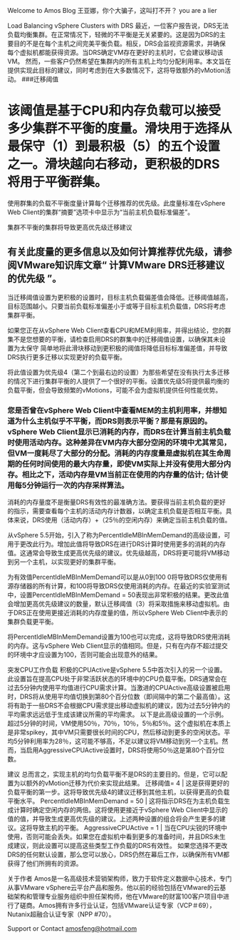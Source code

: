 Welcome to Amos Blog
王亚娜，你个大骗子，这叫打不开？ you are a lier

Load Balancing vSphere Clusters with DRS
最近，一位客户报告说，DRS无法负载均衡集群。在正常情况下，轻微的不平衡是无关紧要的。这是因为DRS的主要目的不是在每个主机之间完美平衡负载。相反，DRS会监视资源需求，并确保每个虚拟机都能获得资源。当DRS确定VM存在更好的主机时，它会建议移动该VM。
然而，一些客户仍然希望在集群内的所有主机上均匀分配利用率。本文旨在提供实现此目标的建议，同时考虑到在大多数情况下，这将导致额外的vMotion活动。
###迁移阈值
# 该阈值是基于CPU和内存负载可以接受多少集群不平衡的度量。滑块用于选择从最保守（1）到最积极（5）的五个设置之一。滑块越向右移动，更积极的DRS将用于平衡群集。

使用群集的负载不平衡度量计算每个迁移推荐的优先级。此度量标准在vSphere Web Client的集群“摘要”选项卡中显示为“当前主机负载标准偏差”。

集群不平衡的集群将导致更高优先级迁移建议
## 有关此度量的更多信息以及如何计算推荐优先级，请参阅VMware知识库文章“ 计算VMware DRS迁移建议的优先级 ”。

当迁移阈值设置为更积极的设置时，目标主机负载偏差值会降低。迁移阈值越高，目标范围越小。只要当前负载标准偏差小于或等于目标主机负载值，DRS将考虑集群平衡。

如果您正在从vSphere Web Client查看CPU和MEM利用率，并得出结论，您的群集不是您想要的平衡，请检查启用DRS的群集中的迁移阈值设置，以确保其未设置为太保守 简单地将此滑块移动到更积极的阈值将降低目标标准偏差值，并导致DRS执行更多迁移以实现更好的负载平衡。

将此值设置为优先级4（第二个到最右边的设置）为那些希望在没有执行太多迁移的情况下进行集群平衡的人提供了一个很好的平衡。设置优先级5将提供最均衡的负载平衡，但会导致频繁的vMotions，可能不会为虚拟机提供任何性能优势。
### 您是否曾在vSphere Web Client中查看MEM的主机利用率，并想知道为什么主机似乎不平衡，而DRS则表示平衡？那是有原因的。vSphere Web Client显示已消耗的内存，而DRS在计算当前主机负载时使用活动内存。这种差异在VM内存大部分空闲的环境中尤其常见，但VM一度耗尽了大部分的分配。消耗的内存度量是虚拟机在其生命周期的任何时间使用的最大内存量，即使VM实际上并没有使用大部分内存。相比之下，活动内存是VM当前正在使用的内存量的估计; 估计使用每5分钟运行一次的内存采样算法。

消耗的内存量度不是衡量DRS有效性的最准确方法。要获得当前主机负载的更好的指示，需要查看每个主机的活动内存计数器，以确定主机负载是否相互平衡。具体来说，DRS使用（活动内存）+（25％的空闲内存）来确定当前主机负载的值。

从vSphere 5.5开始，引入了称为PercentIdleMBInMemDemand的高级设置，可用于更改此行为。增加此值将导致DRS在进行DRS计算时使用更多的消耗的内存值。这通常会导致生成更高优先级的建议。优先级越高，DRS将更可能将VM移动到另一个主机，以实现更好的集群平衡。

为有效值PercentIdleMBInMemDemand可以是从0到100 0将导致DRS仅使用有源存储器的所有计算，和100将导致DRS仅使用消耗的内存。在最近的实验室测试中，设置PercentIdleMBInMemDemand = 50表现出非常积极的结果。更改此值会增加更高优先级建议的数量，默认迁移阈值（3）将采取措施来移动虚拟机。由于DRS正在使用更接近消耗的内存度量的值，所以vSphere Web Client中表示的集群负载更平衡。

将PercentIdleMBInMemDemand设置为100也可以完成，这将导致DRS使用消耗的内存。这与vSphere Web Client显示的值相同。但是，只有在内存不超过提交的环境中才应设置为100，否则可能会出现意外的结果。

突发CPU工作负载
积极的CPUActive是vSphere 5.5中首次引入的另一个设置。此设置旨在提高CPU处于非常活跃状态的环境中的CPU负载平衡。DRS通常会在过去5分钟内使用平均值进行CPU需求计算。当激进的CPUActive高级设置被启用时，DRS将从使用平均值切换到第80个百分位数（即间隔中的第二个最高值）。这将有助于一些DRS不会根据CPU需求提出移动虚拟机的建议，因为过去5分钟内的平均需求远远低于生成该建议所需的平均需求。
以下是此高级设置的一个示例。超过5分钟的时间，VM使用50％，70％，10％，5％和5％。这个虚拟机在本质上是非常spikey，其中VM只需要很长时间的CPU，然后移动到更多的空闲状态。平均5分钟利用率为28％，这可能不够高，不足以建议将VM移动到另一个主机。然而，当启用AggressiveCPUActive设置时，DRS将使用50％这是第80个百分位数。

建议
总而言之，实现主机的均匀负载平衡不是DRS的主要目的。但是，它可以配置为以额外的vMotion迁移为代价来实现此结果。
迁移阈值= 4 | 这是获得更好的负载平衡的第一步。这将导致优先级4的建议迁移到其他主机，以获得更高的负载平衡水平。 PercentIdleMBInMemDemand = 50 | 这将指示DRS在为主机负载生成计算时确定空闲内存的两倍。这将使用更接近于vSphere Web Client中显示的值的值，并导致生成更高优先级的建议。上述两种设置的组合将会产生更多的建议。这将导致主机的平衡。 AggressiveCPUActive = 1 | 当在CPU尖锐的环境中使用，否则可能会丢失。如果您在虚拟机中看到更多的准备时间，并且DRS未生成建议，则此设置可以提高这些类型工作负载的DRS有效性。 如果您选择不更改DRS的任何默认设置，那么您可以放心，DRS仍然在幕后工作，以确保所有VM都获得了他们所拥有的资源。

关于作者
Amos是一名高级技术营销架构师，致力于软件定义数据中心技术，专门从事VMware vSphere云平台产品和服务。他以前的经验包括在VMware的云基础架构和管理专业服务组织中担任架构师，他在VMware的财富100客户项目中进行了磋商。Amos拥有许多行业认证，包括VMware认证专家（VCP＃69），Nutanix超融合认证专家（NPP #70）。

Support or Contact
amosfeng@hotmail.com
